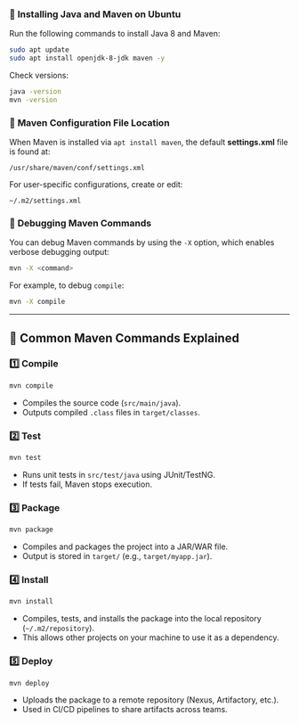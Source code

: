 ### 📌 **Installing Java and Maven on Ubuntu**  
Run the following commands to install Java 8 and Maven:  

```sh
sudo apt update
sudo apt install openjdk-8-jdk maven -y
```

Check versions:  
```sh
java -version
mvn -version
```

### 📌 **Maven Configuration File Location**  
When Maven is installed via `apt install maven`, the default **settings.xml** file is found at:  
```
/usr/share/maven/conf/settings.xml
```
For user-specific configurations, create or edit:  
```
~/.m2/settings.xml
```

### 📌 **Debugging Maven Commands**  
You can debug Maven commands by using the `-X` option, which enables verbose debugging output:  
```sh
mvn -X <command>
```
For example, to debug `compile`:  
```sh
mvn -X compile
```

---

## **🚀 Common Maven Commands Explained**

### 1️⃣ **Compile**  
```sh
mvn compile
```
- Compiles the source code (`src/main/java`).
- Outputs compiled `.class` files in `target/classes`.

### 2️⃣ **Test**  
```sh
mvn test
```
- Runs unit tests in `src/test/java` using JUnit/TestNG.
- If tests fail, Maven stops execution.

### 3️⃣ **Package**  
```sh
mvn package
```
- Compiles and packages the project into a JAR/WAR file.
- Output is stored in `target/` (e.g., `target/myapp.jar`).

### 4️⃣ **Install**  
```sh
mvn install
```
- Compiles, tests, and installs the package into the local repository (`~/.m2/repository`).
- This allows other projects on your machine to use it as a dependency.

### 5️⃣ **Deploy**  
```sh
mvn deploy
```
- Uploads the package to a remote repository (Nexus, Artifactory, etc.).
- Used in CI/CD pipelines to share artifacts across teams.
